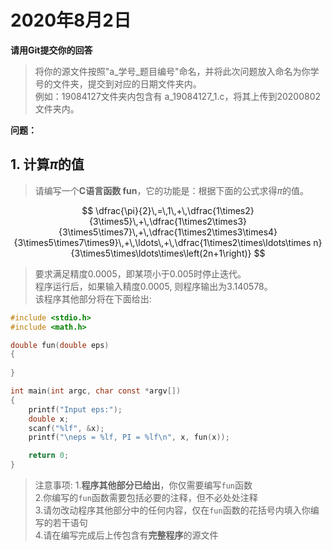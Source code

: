 # 2020年8月2日
**请用Git提交你的回答**  
>将你的源文件按照"a_学号_题目编号"命名，并将此次问题放入命名为你学号的文件夹，提交到对应的日期文件夹内。  
>例如：19084127文件夹内包含有 a_19084127_1.c，将其上传到20200802文件夹内。  

**问题：**
## 1. 计算$\pi$的值
>请编写一个**C语言函数 fun**，它的功能是：根据下面的公式求得$\pi$的值。

$$
    \dfrac{\pi}{2}\,=\,1\,+\,\dfrac{1\times2}{3\times5}\,+\,\dfrac{1\times2\times3}{3\times5\times7}\,+\,\dfrac{1\times2\times3\times4}{3\times5\times7\times9}\,+\,\ldots\,+\,\dfrac{1\times2\times\ldots\times n}{3\times5\times\ldots\times\left(2n+1\right)}
$$

>要求满足精度0.0005，即某项小于0.005时停止迭代。  
>程序运行后，如果输入精度0.0005, 则程序输出为3.140578。  
>该程序其他部分将在下面给出:
```c
#include <stdio.h>
#include <math.h>

double fun(double eps)
{
    
}

int main(int argc, char const *argv[])
{
    printf("Input eps:");
    double x;
    scanf("%lf", &x);
    printf("\neps = %lf, PI = %lf\n", x, fun(x));

    return 0;
}
```
>注意事项:
>1.**程序其他部分已给出**，你仅需要编写`fun`函数  
>2.你编写的`fun`函数需要包括必要的注释，但不必处处注释  
>3.请勿改动程序其他部分中的任何内容，仅在`fun`函数的花括号内填入你编写的若干语句  
>4.请在编写完成后上传包含有**完整程序**的源文件
